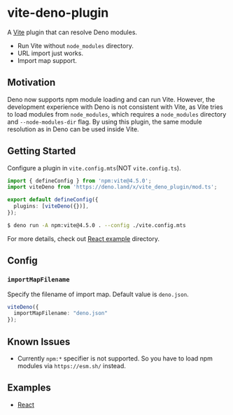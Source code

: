 # vite-deno-plugin

A [Vite](https://vitejs.dev) plugin that can resolve Deno modules.

 - Run Vite without `node_modules` directory.
 - URL import just works.
 - Import map support.

## Motivation

Deno now supports npm module loading and can run Vite. However, the development experience with Deno is not consistent with Vite, as Vite tries to load modules from `node_modules`, which requires a `node_modules` directory and `--node-modules-dir` flag. By using this plugin, the same module resolution as in Deno can be used inside Vite.

## Getting Started

Configure a plugin in `vite.config.mts`(NOT `vite.config.ts`).

```typescript
import { defineConfig } from 'npm:vite@4.5.0';
import viteDeno from 'https://deno.land/x/vite_deno_plugin/mod.ts';

export default defineConfig({
  plugins: [viteDeno({})],
});
```

```bash
$ deno run -A npm:vite@4.5.0 . --config ./vite.config.mts
```

For more details, check out [React example](./examples/react) directory.

## Config

### `importMapFilename`

Specify the filename of import map. Default value is `deno.json`.

```typescript
viteDeno({
  importMapFilename: "deno.json"
});
```

## Known Issues

 - Currently `npm:*` specifier is not supported. So you have to load npm modules via `https://esm.sh/` instead.

## Examples

 - [React](./examples/react)
